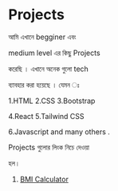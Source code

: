
# Projects
আমি এখানে  begginer এবং 

medium level এর কিছু Projects 

করেছি । এখানে অনেক গুলো tech 

ব্যাবহার করা হয়েছে । যেমন ঃ 

1.HTML 2.CSS 3.Bootstrap

4.React 5.Tailwind CSS 

6.Javascript and many others .

Projects গুলোর লিংক নিচে দেওয়া 

হল।

 1. [BMI Calculator](https://github.com/Muhammad-hdu-cpu/Projects/tree/main/BMI%20calculator)

